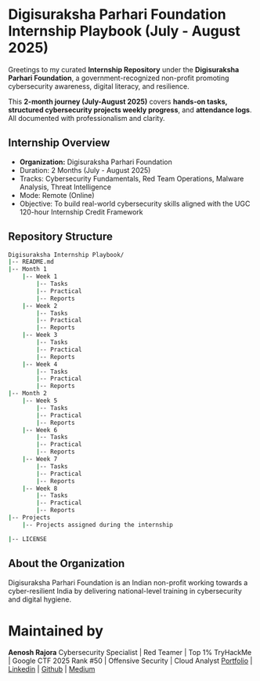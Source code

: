# Digisuraksha Parhari Foundation Internship Playbook (July - August 2025)

Greetings to my curated **Internship Repository** under the **Digisuraksha Parhari Foundation**, a government-recognized non-profit promoting cybersecurity awareness, digital literacy, and resilience.

This **2-month journey (July-August 2025)** covers **hands-on tasks, structured cybersecurity projects weekly progress**, and **attendance logs**. All documented with professionalism and clarity.

## Internship Overview
- **Organization:** Digisuraksha Parhari Foundation
- Duration: 2 Months (July - August 2025)
- Tracks: Cybersecurity Fundamentals, Red Team Operations, Malware Analysis, Threat Intelligence
- Mode: Remote (Online)
- Objective: To build real-world cybersecurity skills aligned with the UGC 120-hour Internship Credit Framework

## Repository Structure
```bash
Digisuraksha Internship Playbook/
|-- README.md
|-- Month 1
    |-- Week 1
        |-- Tasks
        |-- Practical
        |-- Reports
    |-- Week 2
        |-- Tasks
        |-- Practical
        |-- Reports
    |-- Week 3
        |-- Tasks
        |-- Practical
        |-- Reports
    |-- Week 4
        |-- Tasks
        |-- Practical
        |-- Reports
|-- Month 2
    |-- Week 5
        |-- Tasks
        |-- Practical
        |-- Reports
    |-- Week 6
        |-- Tasks
        |-- Practical
        |-- Reports
    |-- Week 7
        |-- Tasks
        |-- Practical
        |-- Reports
    |-- Week 8
        |-- Tasks
        |-- Practical
        |-- Reports
|-- Projects
    |-- Projects assigned during the internship

|-- LICENSE    
```

## About the Organization

Digisuraksha Parhari Foundation is an Indian non-profit working towards a cyber-resilient India by delivering national-level training in cybersecurity and digital hygiene.

# Maintained by

**Aenosh Rajora**
Cybersecurity Specialist | Red Teamer | Top 1% TryHackMe | Google CTF 2025 Rank #50 | Offensive Security | Cloud Analyst
[Portfolio](https://rajora-aenosh.onrender.com/) | [Linkedin](https://linkedin.com/in/aenosh-rajora) | [Github](https://github.com/aenoshrajora) | [Medium](https://aenoshrajora.medium.com/)
